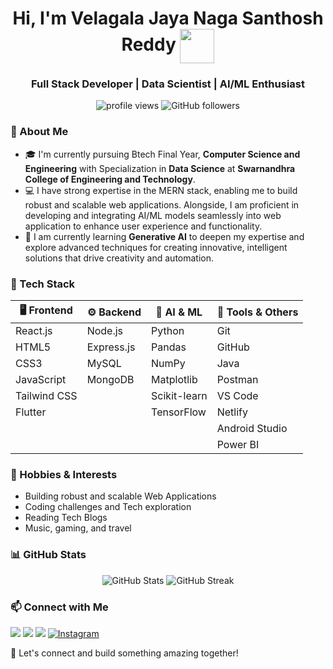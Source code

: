 <h1 align="center" color="3a0ca3">Hi, I'm Velagala Jaya Naga Santhosh Reddy <img align="center" src="https://emojis.slackmojis.com/emojis/images/1531849430/4246/blob-sunglasses.gif?1531849430" width="55"/></h1>
<h3 align="center">Full Stack Developer | Data Scientist | AI/ML Enthusiast</h3>

<p align="center">
  <img src="https://komarev.com/ghpvc/?username=SanthoshReddy-5&label=Profile%20views&color=EC0A28&style=flat" alt="profile views" />
  <img src="https://img.shields.io/github/followers/SanthoshReddy-5?label=Follow&style=social" alt="GitHub followers" />
</p>

### 🚀 About Me
  - 🎓 I'm currently pursuing Btech Final Year, **Computer Science and Engineering** with Specialization in **Data Science** at **Swarnandhra College of Engineering and Technology**.
  - 💻 I have strong expertise in the MERN stack, enabling me to build robust and scalable web applications. Alongside, I am proficient in developing and integrating AI/ML models seamlessly into web application to enhance user experience and functionality.
  - 🌱 I am currently learning **Generative AI** to deepen my expertise and explore advanced techniques for creating innovative, intelligent solutions that drive creativity and automation.

### 🚀 Tech Stack

| 🖥️ Frontend         | ⚙️ Backend        | 🤖 AI & ML           | 🧰 Tools & Others     |
|---------------------|--------------------|----------------------|------------------------|
| React.js            | Node.js            | Python               | Git                    |
| HTML5               | Express.js         | Pandas               | GitHub                 |
| CSS3                | MySQL              | NumPy                | Java                   |
| JavaScript          | MongoDB            | Matplotlib           | Postman                |
| Tailwind CSS        |                    | Scikit-learn         | VS Code                |
| Flutter             |                    | TensorFlow           | Netlify                |
|                     |                    |                      | Android Studio         |
|                     |                    |                      | Power BI               |

### 🎯 Hobbies & Interests

  - Building robust and scalable Web Applications
  - Coding challenges and Tech exploration
  - Reading Tech Blogs
  - Music, gaming, and travel

### 📊 GitHub Stats

<p align="center">
  <img src="https://github-readme-stats.vercel.app/api?username=SanthoshReddy-5&show_icons=true&theme=radical" alt="GitHub Stats" />
  <img src="https://github-readme-streak-stats.herokuapp.com/?user=SanthoshReddy-5&theme=radical" alt="GitHub Streak" />
</p>

### 📫 Connect with Me

<p align="left">
  <a href="https://www.linkedin.com/in/santhosh-reddy-6a977a2ba" target="_blank"><img src="https://img.shields.io/badge/LinkedIn-blue?style=for-the-badge&logo=linkedin&logoColor=white" /></a>
  <a href="mailto:velagalas222@gmail.com"><img src="https://img.shields.io/badge/Email-D14836?style=for-the-badge&logo=gmail&logoColor=white" /></a>
  <a href="https://santhoshreddy.netlify.app"><img src="https://img.shields.io/badge/Portfolio-000?style=for-the-badge&logo=firefox&logoColor=white" /></a>
  <a href="https://www.instagram.com/santhosh_reddy_5" target="_blank"><img src="https://img.shields.io/badge/Instagram-%23E4405F?style=for-the-badge&logo=instagram&logoColor=white&labelColor=black" alt="Instagram" /></a>
</p>

🚀 Let's connect and build something amazing together!
